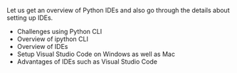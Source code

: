 Let us get an overview of Python IDEs and also go through the details about setting up IDEs.
* Challenges using Python CLI
* Overview of ipython CLI
* Overview of IDEs
* Setup Visual Studio Code on Windows as well as Mac
* Advantages of IDEs such as Visual Studio Code

